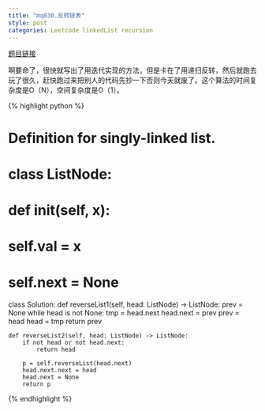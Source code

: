 ```yaml
---
title: "mq030.反转链表"
style: post
categories: Leetcode linkedList recursion
---
```


[题目链接](https://leetcode-cn.com/problems/reverse-linked-list/)

啊要命了，很快就写出了用迭代实现的方法，但是卡在了用递归反转，然后就跑去玩了很久，赶快跑过来把别人的代码先抄一下否则今天就废了。这个算法的时间复杂度是O（N），空间复杂度是O（1）。

{% highlight python %}

# Definition for singly-linked list.
# class ListNode:
#     def __init__(self, x):
#         self.val = x
#         self.next = None

class Solution:
    def reverseList1(self, head: ListNode) -> ListNode:
        prev = None
        while head is not None:
            tmp = head.next
            head.next = prev
            prev = head
            head = tmp
        return prev

    def reverseList2(self, head: ListNode) -> ListNode:
        if not head or not head.next:
            return head

        p = self.reverseList(head.next)
        head.next.next = head
        head.next = None
        return p

{% endhighlight %}


